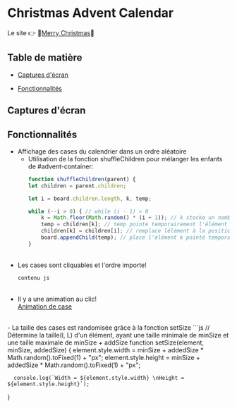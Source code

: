 # Christmas Advent Calendar

Le site 👉 🎅[Merry Christmas](https://loic-1.github.io/JS-Advent.github.io/)📅

## Table de matière
- [Captures d'écran](#captures-décran)

- [Fonctionnalités](#fonctionnalités)

## Captures d'écran

## Fonctionnalités

- Affichage des cases du calendrier dans un ordre aléatoire
  - Utilisation de la fonction shuffleChildren pour mélanger les enfants de #advent-container:
    ```js
    function shuffleChildren(parent) {
    let children = parent.children;

    let i = board.children.length, k, temp;

    while (--i > 0) { // while (i - 1) > 0
        k = Math.floor(Math.random() * (i + 1)); // k stocke un nombre aléatoire basé sur i
        temp = children[k]; // temp pointe temporairement l'élément à la position k dans board
        children[k] = children[i]; // remplace lélément à la position k par l'élément à la position i
        board.appendChild(temp); // place l'élément k pointé temporairement à la fin du contenu de board
    }
    ```
    <br/>
- Les cases sont cliquables et l'ordre importe!
  ```js
  contenu js
  ```
  <br/>
- Il y a une animation au clic! <br/>
  [Animation de case](link)
<br/>
- La taille des cases est randomisée grâce à la fonction setSize
  ```js
    // Détermine la taille(l, L) d'un élément, ayant une taille minimale de minSize et une taille maximale de minSize + addSize
  function setSize(element, minSize, addedSize) {
      element.style.width = minSize + addedSize * Math.random().toFixed(1) + "px";
      element.style.height = minSize + addedSize * Math.random().toFixed(1) + "px";

      console.log(`Width = ${element.style.width} \nHeight = ${element.style.height}`);
  }
  ```
